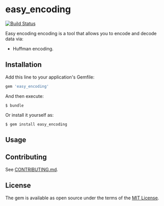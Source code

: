 # easy_encoding

[![Build Status](https://travis-ci.org/floor114/easy_encoding.svg?branch=master)](https://travis-ci.org/floor114/easy_encoding)

Easy encoding encoding is a tool that allows you to encode and decode data via:
* Huffman encoding.

## Installation

Add this line to your application's Gemfile:

```ruby
gem 'easy_encoding'
```

And then execute:

    $ bundle

Or install it yourself as:

    $ gem install easy_encoding

## Usage



## Contributing

See [CONTRIBUTING.md](https://github.com/floor114/easy_encoding/blob/master/CONTRIBUTING.md).

## License

The gem is available as open source under the terms of the [MIT License](http://opensource.org/licenses/MIT).

